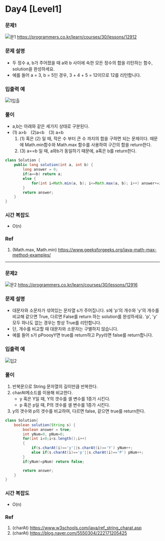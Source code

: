 # Day4 [Level1]
### 문제1
![문1](https://user-images.githubusercontent.com/45223821/105829931-447d4f80-6008-11eb-959d-40c99109b105.PNG)
<https://programmers.co.kr/learn/courses/30/lessons/12912>

### 문제 설명
- 두 정수 a, b가 주어졌을 때 a와 b 사이에 속한 모든 정수의 합을 리턴하는 함수, solution을 완성하세요.
- 예를 들어 a = 3, b = 5인 경우, 3 + 4 + 5 = 12이므로 12를 리턴합니다.

### 입출력 예
![1입출](https://user-images.githubusercontent.com/45223821/105829993-5232d500-6008-11eb-830c-54490f14bc44.PNG)

### 풀이
- a,b는 아래와 같은 세가지 상태로 구분된다.
- (1) a>b　(2)a<b　(3) a=b
  1. (1) 혹은 (2) 일 때, 작은 수 부터 큰 수 까지의 합을 구하면 되는 문제이다. 때문에 Math.min함수와 Math.max 함수를 사용하여 구간의 합을 return한다.
  2. (3) a==b 일 때, a와b가 동일하기 때문에, a혹은 b를 return한다. 
```java
class Solution {
    public long solution(int a, int b) {
        long answer = 0;
        if(a==b) return a;
        else {
        	for(int i=Math.min(a, b); i<=Math.max(a, b); i++) answer+=i;
        }
        return answer;
    }
}
```
### 시간 복잡도
- O(n)

### Ref
1. (Math.max, Math.min) https://www.geeksforgeeks.org/java-math-max-method-examples/   
   

---
   

### 문제2
![문2](https://user-images.githubusercontent.com/45223821/105829942-46471300-6008-11eb-8fd9-e93dd85ebed1.PNG)
<https://programmers.co.kr/learn/courses/30/lessons/12916>

### 문제 설명
- 대문자와 소문자가 섞여있는 문자열 s가 주어집니다. s에 'p'의 개수와 'y'의 개수를 비교해 같으면 True, 다르면 False를 return 하는 solution를 완성하세요. 'p', 'y' 모두 하나도 없는 경우는 항상 True를 리턴합니다.
- 단, 개수를 비교할 때 대문자와 소문자는 구별하지 않습니다.
- 예를 들어 s가 pPoooyY면 true를 return하고 Pyy라면 false를 return합니다.

### 입출력 예
![입2](https://user-images.githubusercontent.com/45223821/105829990-519a3e80-6008-11eb-98fb-d75edb963610.PNG)

### 풀이
1. 반복문으로 String 문자열의 길이만큼 반복한다.
2. charAt메소드를 이용해 비교한다.
   -  y 혹은 Y일 때, Y의 갯수를 셀 변수를 1증가 시킨다.
   -  p 혹은 p일 때, P의 갯수를 셀 변수를 1증가 시킨다.
3. y의 갯수와 p의 갯수를 비교하여, 다르면 false, 같으면 true를 return한다.
```java
class Solution{
    boolean solution(String s) {
        boolean answer = true;
        int yNum=0, pNum=0;
        for(int i=0;i<s.length();i++)
        {
        	if(s.charAt(i)=='y'||s.charAt(i)=='Y') yNum++;
        	else if(s.charAt(i)=='p'||s.charAt(i)=='P') pNum++;
        }
        if(yNum!=pNum) return false;

        return answer;
    }
}
```

### 시간 복잡도
- O(n)
  
### Ref
1. (charAt) https://www.w3schools.com/java/ref_string_charat.asp
2. (charAt) https://blog.naver.com/5550304/222171205425